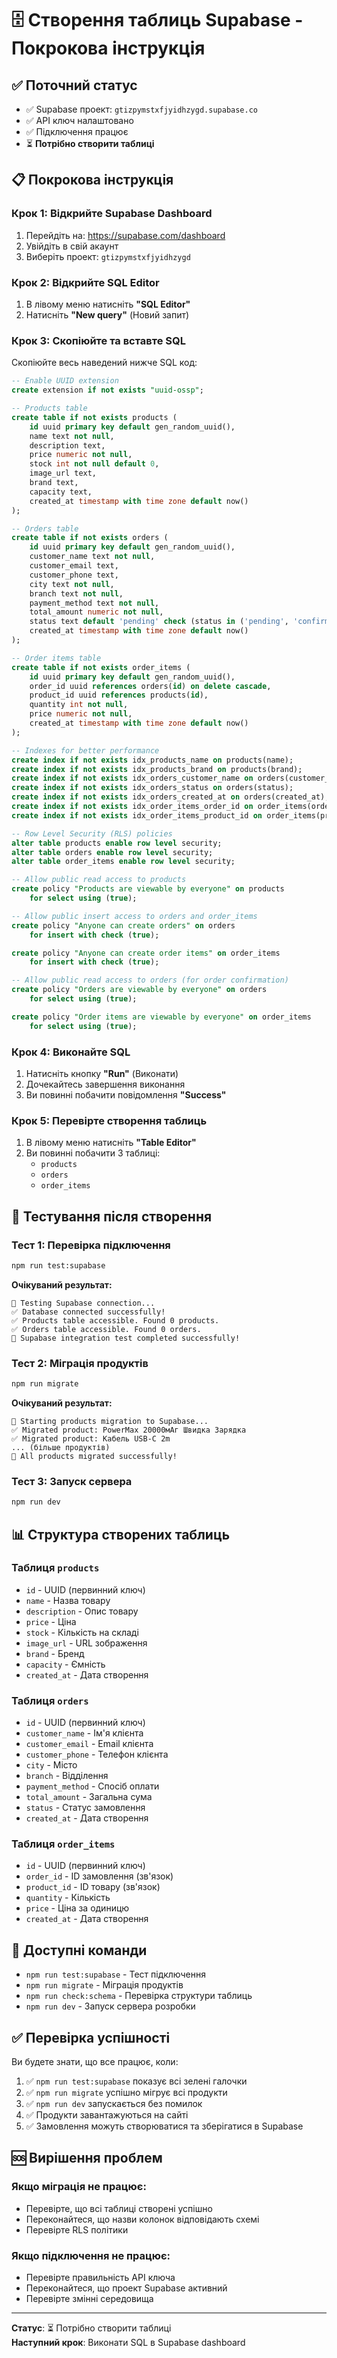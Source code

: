 # 🗄️ Створення таблиць Supabase - Покрокова інструкція

## ✅ Поточний статус

- ✅ Supabase проект: `gtizpymstxfjyidhzygd.supabase.co`
- ✅ API ключ налаштовано
- ✅ Підключення працює
- ⏳ **Потрібно створити таблиці**

## 📋 Покрокова інструкція

### Крок 1: Відкрийте Supabase Dashboard

1. Перейдіть на: https://supabase.com/dashboard
2. Увійдіть в свій акаунт
3. Виберіть проект: `gtizpymstxfjyidhzygd`

### Крок 2: Відкрийте SQL Editor

1. В лівому меню натисніть **"SQL Editor"**
2. Натисніть **"New query"** (Новий запит)

### Крок 3: Скопіюйте та вставте SQL

Скопіюйте весь наведений нижче SQL код:

```sql
-- Enable UUID extension
create extension if not exists "uuid-ossp";

-- Products table
create table if not exists products (
    id uuid primary key default gen_random_uuid(),
    name text not null,
    description text,
    price numeric not null,
    stock int not null default 0,
    image_url text,
    brand text,
    capacity text,
    created_at timestamp with time zone default now()
);

-- Orders table
create table if not exists orders (
    id uuid primary key default gen_random_uuid(),
    customer_name text not null,
    customer_email text,
    customer_phone text,
    city text not null,
    branch text not null,
    payment_method text not null,
    total_amount numeric not null,
    status text default 'pending' check (status in ('pending', 'confirmed', 'shipped', 'delivered', 'cancelled')),
    created_at timestamp with time zone default now()
);

-- Order items table
create table if not exists order_items (
    id uuid primary key default gen_random_uuid(),
    order_id uuid references orders(id) on delete cascade,
    product_id uuid references products(id),
    quantity int not null,
    price numeric not null,
    created_at timestamp with time zone default now()
);

-- Indexes for better performance
create index if not exists idx_products_name on products(name);
create index if not exists idx_products_brand on products(brand);
create index if not exists idx_orders_customer_name on orders(customer_name);
create index if not exists idx_orders_status on orders(status);
create index if not exists idx_orders_created_at on orders(created_at);
create index if not exists idx_order_items_order_id on order_items(order_id);
create index if not exists idx_order_items_product_id on order_items(product_id);

-- Row Level Security (RLS) policies
alter table products enable row level security;
alter table orders enable row level security;
alter table order_items enable row level security;

-- Allow public read access to products
create policy "Products are viewable by everyone" on products
    for select using (true);

-- Allow public insert access to orders and order_items
create policy "Anyone can create orders" on orders
    for insert with check (true);

create policy "Anyone can create order items" on order_items
    for insert with check (true);

-- Allow public read access to orders (for order confirmation)
create policy "Orders are viewable by everyone" on orders
    for select using (true);

create policy "Order items are viewable by everyone" on order_items
    for select using (true);
```

### Крок 4: Виконайте SQL

1. Натисніть кнопку **"Run"** (Виконати)
2. Дочекайтесь завершення виконання
3. Ви повинні побачити повідомлення **"Success"**

### Крок 5: Перевірте створення таблиць

1. В лівому меню натисніть **"Table Editor"**
2. Ви повинні побачити 3 таблиці:
   - `products`
   - `orders`
   - `order_items`

## 🧪 Тестування після створення

### Тест 1: Перевірка підключення

```bash
npm run test:supabase
```

**Очікуваний результат:**

```
🧪 Testing Supabase connection...
✅ Database connected successfully!
✅ Products table accessible. Found 0 products.
✅ Orders table accessible. Found 0 orders.
🎉 Supabase integration test completed successfully!
```

### Тест 2: Міграція продуктів

```bash
npm run migrate
```

**Очікуваний результат:**

```
🚀 Starting products migration to Supabase...
✅ Migrated product: PowerMax 20000мАг Швидка Зарядка
✅ Migrated product: Кабель USB-C 2m
... (більше продуктів)
🎉 All products migrated successfully!
```

### Тест 3: Запуск сервера

```bash
npm run dev
```

## 📊 Структура створених таблиць

### Таблиця `products`

- `id` - UUID (первинний ключ)
- `name` - Назва товару
- `description` - Опис товару
- `price` - Ціна
- `stock` - Кількість на складі
- `image_url` - URL зображення
- `brand` - Бренд
- `capacity` - Ємність
- `created_at` - Дата створення

### Таблиця `orders`

- `id` - UUID (первинний ключ)
- `customer_name` - Ім'я клієнта
- `customer_email` - Email клієнта
- `customer_phone` - Телефон клієнта
- `city` - Місто
- `branch` - Відділення
- `payment_method` - Спосіб оплати
- `total_amount` - Загальна сума
- `status` - Статус замовлення
- `created_at` - Дата створення

### Таблиця `order_items`

- `id` - UUID (первинний ключ)
- `order_id` - ID замовлення (зв'язок)
- `product_id` - ID товару (зв'язок)
- `quantity` - Кількість
- `price` - Ціна за одиницю
- `created_at` - Дата створення

## 🔧 Доступні команди

- `npm run test:supabase` - Тест підключення
- `npm run migrate` - Міграція продуктів
- `npm run check:schema` - Перевірка структури таблиць
- `npm run dev` - Запуск сервера розробки

## ✅ Перевірка успішності

Ви будете знати, що все працює, коли:

1. ✅ `npm run test:supabase` показує всі зелені галочки
2. ✅ `npm run migrate` успішно мігрує всі продукти
3. ✅ `npm run dev` запускається без помилок
4. ✅ Продукти завантажуються на сайті
5. ✅ Замовлення можуть створюватися та зберігатися в Supabase

## 🆘 Вирішення проблем

### Якщо міграція не працює:

- Перевірте, що всі таблиці створені успішно
- Переконайтеся, що назви колонок відповідають схемі
- Перевірте RLS політики

### Якщо підключення не працює:

- Перевірте правильність API ключа
- Переконайтеся, що проект Supabase активний
- Перевірте змінні середовища

---

**Статус**: ⏳ Потрібно створити таблиці  
**Наступний крок**: Виконати SQL в Supabase dashboard
